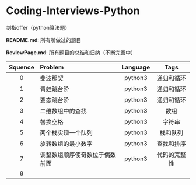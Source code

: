 # Coding-Interviews-Python

剑指offer（python算法题）

**README.md**: 所有所做过的题目

**ReviewPage.md**: 所有题目的总结和归纳（不断完善中）

| Squence | Problem       | Language  | Tags |
|:-------:|:--------------|:---------:|:----:|
|0|斐波那契|python3|递归和循环|
|1|青蛙跳台阶|python3|递归和循环|
|2|变态跳台阶|python3|递归和循环|
|3|二维数组中的查找|python3|数组|
|4|替换空格|python3|字符串|
|5|两个栈实现一个队列|python3|栈和队列|
|6|旋转数组的最小数字|python3|查找和排序|
|7|调整数组顺序使奇数位于偶数前面|python3|代码的完整性|
|8|
